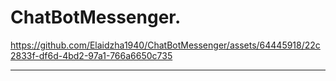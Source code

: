 ChatBotMessenger.
=================

https://github.com/Elaidzha1940/ChatBotMessenger/assets/64445918/22c2833f-df6d-4bd2-97a1-766a6650c735

-----------------
